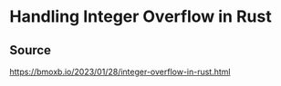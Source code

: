 # Handling Integer Overflow in Rust

## Source

<https://bmoxb.io/2023/01/28/integer-overflow-in-rust.html>
